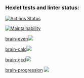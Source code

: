 ### Hexlet tests and linter status:
[![Actions Status](https://github.com/YuliyaSamoilenko/frontend-project-44/workflows/hexlet-check/badge.svg)](https://github.com/YuliyaSamoilenko/frontend-project-44/actions)

[![Maintainability](https://api.codeclimate.com/v1/badges/b4d1b2304e0c768c5cae/maintainability)](https://codeclimate.com/github/YuliyaSamoilenko/frontend-project-44/maintainability)

[brain-even](https://asciinema.org/a/nYEqyx9YU8JKeEfp7EeAt8au2)<a href="https://asciinema.org/a/nYEqyx9YU8JKeEfp7EeAt8au2" target="_blank"><img src="https://asciinema.org/a/nYEqyx9YU8JKeEfp7EeAt8au2.svg" /></a>

[brain-calc](https://asciinema.org/a/nYEqyx9YU8JKeEfp7EeAt8au2)<a href="https://asciinema.org/a/oTJseoW2fbH4CVEqFRoLa4EJc" target="_blank"><img src="https://asciinema.org/a/oTJseoW2fbH4CVEqFRoLa4EJc.svg" /></a>

[brain-gcd](https://asciinema.org/a/nYEqyx9YU8JKeEfp7EeAt8au2)<a href="https://asciinema.org/a/544028" target="_blank"><img src="https://asciinema.org/a/544028.svg" /></a>

[brain-progression](https://asciinema.org/a/nYEqyx9YU8JKeEfp7EeAt8au2)
<a href="https://asciinema.org/a/544186" target="_blank"><img src="https://asciinema.org/a/544186.svg" /></a>